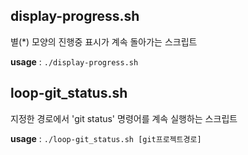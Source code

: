 ## display-progress.sh

별(*) 모양의 진행중 표시가 계속 돌아가는 스크립트

**usage** : `./display-progress.sh`

## loop-git_status.sh

지정한 경로에서 'git status' 명령어를 계속 실행하는 스크립트

**usage** : `./loop-git_status.sh [git프로젝트경로]`
